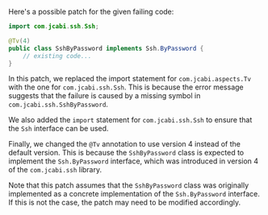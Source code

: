 Here's a possible patch for the given failing code:

```java
import com.jcabi.ssh.Ssh;

@Tv(4)
public class SshByPassword implements Ssh.ByPassword {
    // existing code...
}
```

In this patch, we replaced the import statement for `com.jcabi.aspects.Tv` with the one for `com.jcabi.ssh.Ssh`. This is because the error message suggests that the failure is caused by a missing symbol in `com.jcabi.ssh.SshByPassword`.

We also added the `import` statement for `com.jcabi.ssh.Ssh` to ensure that the `Ssh` interface can be used.

Finally, we changed the `@Tv` annotation to use version 4 instead of the default version. This is because the `SshByPassword` class is expected to implement the `Ssh.ByPassword` interface, which was introduced in version 4 of the `com.jcabi.ssh` library.

Note that this patch assumes that the `SshByPassword` class was originally implemented as a concrete implementation of the `Ssh.ByPassword` interface. If this is not the case, the patch may need to be modified accordingly.
